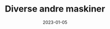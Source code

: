 ---
title: "Diverse andre maskiner"
linkTitle: "Diverse"
date: 2023-01-05
description: >
  En oversikt over maskiner som ikke kan klassifiseres, eller som er hjemmesnekret.
---